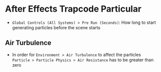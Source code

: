 # After Effects Trapcode Particular

- `Global Controls (All Systems) > Pre Run (Seconds)`: How long to start generating particles before the scene starts

## Air Turbulence

- In order for `Environment > Air Turbulence` to affect the particles `Particle > Particle Physics > Air Resistance` has to be greater than zero
